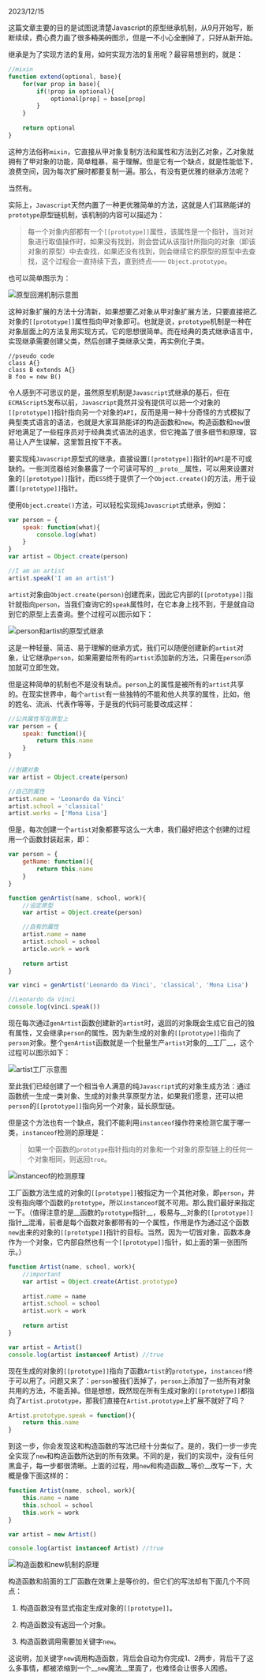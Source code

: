 2023/12/15

这篇文章主要的目的是试图说清楚Javascript的原型继承机制，从9月开始写，断断续续，费心费力画了很多<del>精美的</del>图示，但是一不小心全删掉了，只好从新开始。

继承是为了实现方法的复用，如何实现方法的复用呢？最容易想到的，就是：

```js
//mixin
function extend(optional, base){
    for(var prop in base){
        if(!prop in optional){
            optional[prop] = base[prop]
        }
    }
    
    return optional
}
```

这种方法俗称`mixin`，它直接从甲对象复制方法和属性和方法到乙对象，乙对象就拥有了甲对象的功能，简单粗暴，易于理解。但是它有一个缺点，就是性能低下，浪费空间，因为每次扩展时都要复制一遍。那么，有没有更优雅的继承方法呢？

当然有。

实际上，`Javascript`天然内置了一种更优雅简单的方法，这就是人们耳熟能详的`prototype`原型链机制，该机制的内容可以描述为：

> 每一个对象内部都有一个`[[prototype]]`属性，该属性是一个指针，当对对象进行取值操作时，如果没有找到，则会尝试从该指针所指向的对象（即该对象的原型）中去查找，如果还没有找到，则会继续它的原型的原型中去查找，这个过程会一直持续下去，直到终点—— `Object.prototype`。

也可以简单图示为：

![原型回溯机制示意图](../assets/1.png)

这种对象扩展的方法十分清新，如果想要乙对象从甲对象扩展方法，只要直接把乙对象的`[[prototype]]`属性指向甲对象即可。也就是说，`prototype`机制是一种在对象层面上的方法复用实现方式，它的思想很简单。而在经典的类式继承语言中，实现继承需要创建父类，然后创建子类继承父类，再实例化子类。

```
//pseudo code
class A{}
class B extends A{}
B foo = new B()
```
令人感到不可思议的是，虽然原型机制是`Javascript`式继承的基石，但在`ECMAScript5`发布以前，`Javascript`竟然并没有提供可以把一个对象的`[[prototype]]`指针指向另一个对象的`API`，反而是用一种十分奇怪的方式模拟了典型类式语言的语法，也就是大家耳熟能详的构造函数和`new`。构造函数和`new`很好地满足了一些程序员对于经典类式语法的追求，但它掩盖了很多细节和原理，容易让人产生误解，这里暂且按下不表。

要实现纯`Javascript`原型式的继承，直接设置`[[prototype]]`指针的`API`是不可或缺的。一些浏览器给对象暴露了一个可读可写的`__proto__`属性，可以用来设置对象的`[[prototype]]`指针，而`ES5`终于提供了一个`Object.create()`的方法，用于设置`[[prototype]]`指针。

使用`Object.create()`方法，可以轻松实现纯`Javascript`式继承，例如：

```js
var person = {
    speak: function(what){
        console.log(what)
    }
}
var artist = Object.create(person)

//I am an artist
artist.speak('I am an artist')
```

`artist`对象由`Object.create(person)`创建而来，因此它内部的`[[prototype]]`指针就指向`person`，当我们查询它的`speak`属性时，在它本身上找不到，于是就自动到它的原型上去查询。整个过程可以图示如下：

![person和artist的原型式继承](../assets/2.png)

这是一种轻量、简洁、易于理解的继承方式，我们可以随便创建新的`artist`对象，让它继承`person`，如果需要给所有的`artist`添加新的方法，只需在`person`添加就可立即生效。

但是这种简单的机制也不是没有缺点。`person`上的属性是被所有的`artist`共享的。在现实世界中，每个`artist`有一些独特的不能和他人共享的属性，比如，他的姓名、流派、代表作等等，于是我的代码可能要改成这样：

```js
//公共属性写在原型上
var person = {
    speak: function(){
        return this.name
    }
}

//创建对象
var artist = Object.create(person)

//自己的属性
artist.name = 'Leonardo da Vinci'
artist.school = 'classical'
artist.works = ['Mona Lisa']

```

但是，每次创建一个`artist`对象都要写这么一大串，我们最好把这个创建的过程用一个函数封装起来，即：

```js
var person = {
    getName: function(){
        return this.name
    }
}

function genArtist(name, school, work){
    //设定原型
    var artist = Object.create(person)

    //自有的属性    
    artist.name = name
    artist.school = school
    article.work = work
    
    return artist
}

var vinci = genArtist('Leonardo da Vinci', 'classical', 'Mona Lisa')

//Leonardo da Vinci
console.log(vinci.speak())
```

现在每次通过`genArtist`函数创建新的`artist`时，返回的对象既会生成它自己的独有属性，又会继承`person`的属性。因为新生成的对象的`[[prototype]]`指向了`person`对象。整个`genArtist`函数就是一个批量生产`artist`对象的__工厂__，这个过程可以图示如下：

![artist工厂示意图](../assets/3.png)

至此我们已经创建了一个相当令人满意的纯`Javascript`式的对象生成方法：通过函数统一生成一类对象、生成的对象共享原型方法，如果我们愿意，还可以把`person`的`[[prototype]]`指向另一个对象，延长原型链。

但是这个方法也有一个缺点，我们不能利用`instanceof`操作符来检测它属于哪一类，`instanceof`检测的原理是：

> 如果一个函数的`prototype`指针指向的对象和一个对象的原型链上的任何一个对象相同，则返回`true`。

![instanceof的检测原理](../assets/4.png)

工厂函数方法生成的对象的`[[prototype]]`被指定为一个其他对象，即`person`，并没有指向哪个函数的`prototype`，所以`instanceof`就不可用。那么我们最好来指定一下。（值得注意的是__函数的`prototype`指针__，极易与__对象的`[[prototype]]`指针__混淆，前者是每个函数对象都带有的一个属性，作用是作为通过这个函数`new`出来的对象的`[[prototype]]`指针的目标。当然，因为一切皆对象，函数本身作为一个对象，它内部自然也有一个`[[prototype]]`指针，如上面的第一张图所示。）

```js
function Artist(name, school, work){
    //important
    var artist = Object.create(Artist.prototype)
    
    artist.name = name
    artist.school = school
    artist.work = work
    
    return artist
}

var artist = Artist()
console.log(artist instanceof Artist) //true
```

现在生成的对象的`[[prototype]]`指向了函数`Artist`的`prototype`，`instanceof`终于可以用了。问题又来了：`person`被我们丢掉了，`person`上添加了一些所有对象共用的方法，不能丢掉。但是想想，既然现在所有生成对象的`[[prototype]]`都指向了`Artist.prototype`，那我们直接在`Artist.prototype`上扩展不就好了吗？

```js
Artist.prototype.speak = function(){
    return this.name
}
```

到这一步，你会发现这和构造函数的写法已经十分类似了。是的，我们一步一步完全实现了`new`和构造函数所达到的所有效果。不同的是，我们的实现中，没有任何黑盒子，每一步都很清晰。上面的过程，用`new`和构造函数__等价__改写一下，大概是像下面这样的：

```js
function Artist(name, school, work){
    this.name = name
    this.school = school
    this.work = work
}

var artist = new Artist()

console.log(artist instanceof Artist) //true
```

![构造函数和new机制的原理](../assets/5.png)

构造函数和前面的工厂函数在效果上是等价的，但它们的写法却有下面几个不同点：

1. 构造函数没有显式指定生成对象的`[[prototype]]`。

2. 构造函数没有返回一个对象。

3. 构造函数调用需要加关键字`new`。

这说明，加关键字`new`调用构造函数，背后会自动为你完成1、2两步，背后干了这么多事情，都被浓缩到一个__`new`魔法__里面了，也难怪会让很多人困惑。